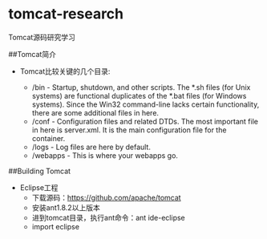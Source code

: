 # tomcat-research
Tomcat源码研究学习

##Tomcat简介

- Tomcat比较关键的几个目录:

	- /bin - Startup, shutdown, and other scripts. The *.sh files (for Unix systems) are functional duplicates of the *.bat files (for Windows systems). Since the Win32 command-line lacks certain functionality, there are some additional files in here.
	- /conf - Configuration files and related DTDs. The most important file in here is server.xml. It is the main configuration file for the container.
	- /logs - Log files are here by default.
	- /webapps - This is where your webapps go.

##Building Tomcat

- Eclipse工程
	- 下载源码：https://github.com/apache/tomcat
	- 安装ant1.8.2以上版本
	- 进到tomcat目录，执行ant命令：ant ide-eclipse
	- import eclipse